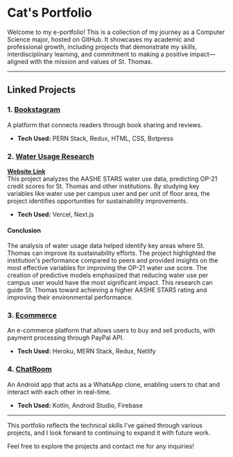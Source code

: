 # **Cat's Portfolio**

Welcome to my e-portfolio! This is a collection of my journey as a Computer Science major, hosted on GitHub. It showcases my academic and professional growth, including projects that demonstrate my skills, interdisciplinary learning, and commitment to making a positive impact—aligned with the mission and values of St. Thomas.

---

## **Linked Projects**

### 1. **[Bookstagram](https://github.com/huyn3195/Booknotes)**  
A platform that connects readers through book sharing and reviews.  
- **Tech Used:** PERN Stack, Redux, HTML, CSS, Botpress

### 2. **[Water Usage Research](https://github.com/huyn3195/research-water)**  
**[Website Link](https://projectdasc.vercel.app/)**  
This project analyzes the AASHE STARS water use data, predicting OP-21 credit scores for St. Thomas and other institutions. By studying key variables like water use per campus user and per unit of floor area, the project identifies opportunities for sustainability improvements.  
- **Tech Used:** Vercel, Next.js

#### **Conclusion**  
The analysis of water usage data helped identify key areas where St. Thomas can improve its sustainability efforts. The project highlighted the institution's performance compared to peers and provided insights on the most effective variables for improving the OP-21 water use score. The creation of predictive models emphasized that reducing water use per campus user would have the most significant impact. This research can guide St. Thomas toward achieving a higher AASHE STARS rating and improving their environmental performance.

### 3. **[Ecommerce](https://github.com/huyn3195/Ecommerce)**  
An e-commerce platform that allows users to buy and sell products, with payment processing through PayPal API.  
- **Tech Used:** Heroku, MERN Stack, Redux, Netlify

### 4. **[ChatRoom](https://github.com/huyn3195/ChatRoom)**  
An Android app that acts as a WhatsApp clone, enabling users to chat and interact with each other in real-time.  
- **Tech Used:** Kotlin, Android Studio, Firebase

---

This portfolio reflects the technical skills I’ve gained through various projects, and I look forward to continuing to expand it with future work.

Feel free to explore the projects and contact me for any inquiries!


